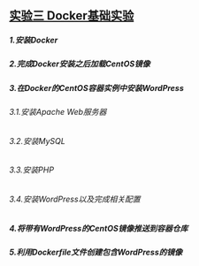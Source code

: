 ## [**实验三 Docker基础实验**](https://github.com/hhbhh0906/CloudComputing/blob/master/chapter3/Docker.md)

##### 1.安装Docker

##### 2.完成Docker安装之后加载CentOS镜像

##### 3.在Docker的CentOS容器实例中安装WordPress

###### 3.1.安装Apache Web服务器

###### 3.2.安装MySQL

###### 3.3.安装PHP

###### 3.4.安装WordPress以及完成相关配置

##### 4.将带有WordPress的CentOS镜像推送到容器仓库

##### 5.利用Dockerfile文件创建包含WordPress的镜像